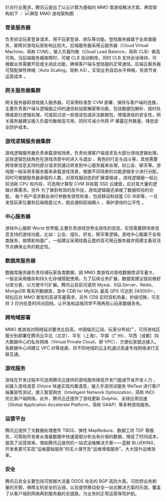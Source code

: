 针对行业需求，腾讯云提出了以云计算为基础的 MMO 类游戏解决方案，典型架构如下 ：
![典型 MMO 游戏架构图](https://mc.qcloudimg.com/static/img/84a79d9090a2b5771f6d892112466fbe/1.png)
### 登录服务器
负责验证玩家登录请求，用于玩家登录、排队等功能。登陆服务器属于全局类服务，故障对游戏玩家影响比较大，后端服务器采用云服务器（Cloud Virtual Machine，简称 CVM），接入负载均衡（Cloud Load Balance，简称 CLB）做高可用。当后端服务器故障时，可被 CLB 自动剔除，同时 CLB 支持会话保持，可根据业务需要开启或关闭此功能，确保客户端与登陆服的正常通信。后端云服务器可搭配弹性伸缩（Auto Scaling，简称 AS），实现业务自动水平伸缩，有效节省运营成本 。

### 网关服务器集群
网关服务器即游戏接入服务器，可采用标准型 CVM 部署，保持与客户端的连接，主要负责客户端与逻辑服之间的通信和加密解密等功能，包括数据包解析、超时处理或部分逻辑处理，可提前过滤一些错误包或非法数据包，增强游戏的安全性。网关服务器建议接入负载均衡做高可用，同时可减少外网 IP 暴露在外数量，降低安全防护成本。

### 游戏逻辑服务器集群
游戏逻辑服务器负责承载游戏场景，负责处理客户端请求及大部分游戏逻辑处理。这些逻辑包括角色在游戏场景中的进入与退出 、角色的行走与战斗等，其他需要跨场景信息支持的部分请求则通过转发到中心服务器来处理，如公会、聊天等。游戏服一般采用多服务器来承载游戏场景，根据不同场景的功能逻辑多少进行分配，同时可根据服务器承载的人数，对游戏服动态的扩展或缩减 。游戏逻辑服一般比较消耗 CPU 和内存，可选用计算型 CVM 并挂载 SSD 云硬盘，应对其大量的逻辑计算需求。另外 为了做到有效的反外挂，游戏逻辑服还承接了数据校验的功能， 每个用户请求都会进行参数有效性检查，包括移动和技能 CD 冷却等，一旦发现玩家位置和后端相差过大，就会通知前端踢人 ，保护游戏的公平性 。

### 中心服务器
游戏中心服即 World 世界服,主要负责游戏世界全局性的信息，实现需要跨场景信息支持的游戏功能，比如：公会，组队，好友，聊天等逻辑。游戏中心服属于全局类服务，故障影响面广，一般建议采用挂载云盘的高可用云服务器并搭建主备双活节点确保业务的稳定性。

### 数据库服务器
数据库服务器负责存储玩家各类数据，因 MMO 类游戏对游戏数据库读写量大，一般会采用缓存和持久化存储搭配使用。为了后续业务扩展，数据库建议提前做好分库分表，以方便平行扩展。腾讯云目前可提供 Mysql、SQLServer、Redis、MongoDB 等系列数据库，其中 CDB for MySQL 最高 QPS 可达到 240000+，轻松应对 MMO 类型的高读写量需求，另外 CDB 实时双机热备，秒级切换，可支持 3 日内任意时间点回档，让开发和运维同学不用再担心玩家数据丢失。

### 跨地域部署
MMO 类游戏对网络延迟要求比较高，中国幅员辽阔、玩家分布较广，可将游戏区服分别部署在腾讯云华北（北京）、华东（上海）、华南（广州）、华西（成都）四大数据中心的私有网络（Virtual Private Cloud，即 VPC），方便玩家就近接入。各数据中心间建立 VPC 对等连接，将不同地域的云主机通过高速专线网络进行互联互通。

### 游戏服务
游戏在开发过程中可选用腾讯云提供的游戏服务降低开发门槛或节省开发人力 。如接入游戏语音 GVoice 快速实现内置语音，接入手游测试服务 WeTest 进行客户端兼容性测试，接入智营网优（Intelligent Network Optimization，简称 INO）优化客户端网络。此外，腾讯云还提供了游戏更新 Dolphin、全球应用加速（Global Application Accelerate Platform，简称 GAAP）等多种游戏服务。

### 运营平台
腾讯云提供了大数据处理套件 TBDS、弹性 MapReduce、数据工坊 TDF 等服务，可帮助开发者从海量数据中快速提取分析出有价值的数据，降低了时间成本，提高了运营效率。借助腾讯云提供的一站式运维解决方案——蓝鲸 BLUEKING，开发者更可实现“运维基础服务”的无人值守及“运维增值服务”，大大提升运维效率。

### 安全
腾讯云安全主要包括可抵御大流量 DDOS 攻击的 BGP 高防大禹，可防控业务刷量的天御，保障主机安全的云镜，以及提供移动安全一站式解决方案的乐固，覆盖了从客户端到网络再到服务器的全链路，为业务的正常运营保驾护航。